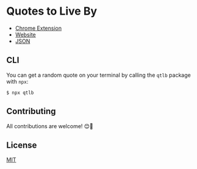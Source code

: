 # Quotes to Live By

- [Chrome Extension](https://chrome.google.com/webstore/detail/quotes-to-live-by/edgpbjhjhpcpknhpjjjcagcceefepibb)
- [Website](https://www.mauriciorobayo.com/quotes-to-live-by)
- [JSON](https://raw.githubusercontent.com/MauricioRobayo/quotes-to-live-by/master/quotes-to-live-by.json)

## CLI

You can get a random quote on your terminal by calling the `qtlb` package with `npx`:

```
$ npx qtlb
```

## Contributing

All contributions are welcome! 😊🚀

## License

[MIT](LICENSE)
